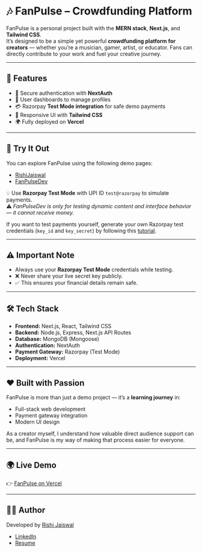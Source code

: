 # 🎶 FanPulse – Crowdfunding Platform  

FanPulse is a personal project built with the **MERN stack**, **Next.js**, and **Tailwind CSS**.  
It’s designed to be a simple yet powerful **crowdfunding platform for creators** — whether you’re a musician, gamer, artist, or educator. Fans can directly contribute to your work and fuel your creative journey.  

---

## 🚀 Features
- 🔐 Secure authentication with **NextAuth**  
- 👤 User dashboards to manage profiles  
- 💳 Razorpay **Test Mode integration** for safe demo payments  
- 🎨 Responsive UI with **Tailwind CSS**  
- 🌍 Fully deployed on **Vercel**  

---

## 🧪 Try It Out
You can explore FanPulse using the following demo pages:  
- [RishiJaiswal](https://fan-pulse.vercel.app/RishiJaiswal)  
- [FanPulseDev](https://fan-pulse.vercel.app/FanPulseDev)  

💡 Use **Razorpay Test Mode** with UPI ID `test@razorpay` to simulate payments.  
⚠️ *FanPulseDev is only for testing dynamic content and interface behavior — it cannot receive money.*  

If you want to test payments yourself, generate your own Razorpay test credentials (`key_id` and `key_secret`) by following this [tutorial](https://youtu.be/qbS_AFSUze4?si=wjKYcCqjwK6QF5Uz).  

---

## ⚠️ Important Note
- Always use your **Razorpay Test Mode** credentials while testing.  
- ❌ Never share your live secret key publicly.  
- ✅ This ensures your financial details remain safe.  

---

## 🛠️ Tech Stack
- **Frontend:** Next.js, React, Tailwind CSS  
- **Backend:** Node.js, Express, Next.js API Routes  
- **Database:** MongoDB (Mongoose)  
- **Authentication:** NextAuth  
- **Payment Gateway:** Razorpay (Test Mode)  
- **Deployment:** Vercel  

---

## ❤️ Built with Passion
FanPulse is more than just a demo project — it’s a **learning journey** in:  
- Full-stack web development  
- Payment gateway integration  
- Modern UI design  

As a creator myself, I understand how valuable direct audience support can be, and FanPulse is my way of making that process easier for everyone.  

---

## 🌍 Live Demo  
👉 [FanPulse on Vercel](https://fan-pulse.vercel.app/)  

---

## 👨‍💻 Author  
Developed by [Rishi Jaiswal](https://github.com/RishiJaiswal24)  
- [LinkedIn](https://www.linkedin.com/in/rishi-jaiswal-037615229/)  
- [Resume](https://drive.google.com/file/d/1Rp687oUHlYFH12J9RGrJB_6Y1gTkCKDT/view)  
